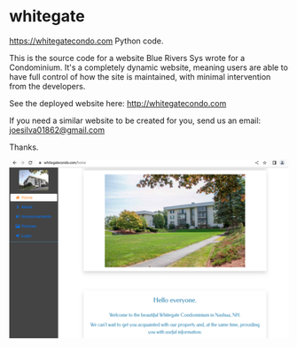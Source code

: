 # whitegate
https://whitegatecondo.com Python code.


This is the source code for a website Blue Rivers Sys wrote for a Condominium.
It's a completely dynamic website, meaning users are able to have full control of how the site is maintained, with minimal intervention from the developers.

See the deployed website here: http://whitegatecondo.com

If you need a similar website to be created for you, send us an email: joesilva01862@gmail.com

Thanks.

<img src="pictures/whitegatecondo.png">
